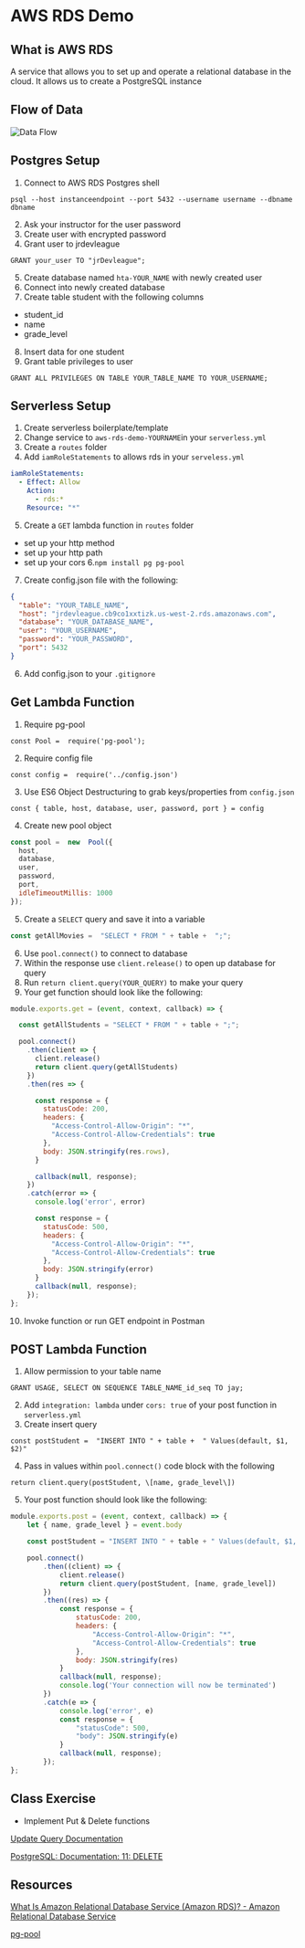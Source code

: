 # AWS RDS Demo

## What is AWS RDS
A service that allows you to set up and operate a relational database in the cloud. It allows us to create a PostgreSQL instance

## Flow of Data
![Data Flow](https://i.imgur.com/dVy3Wz8.png)

## Postgres Setup
1. Connect to AWS RDS Postgres shell
```
psql --host instanceendpoint --port 5432 --username username --dbname dbname
```
2. Ask your instructor for the user password
3. Create user with encrypted password
4. Grant user to jrdevleague
```
GRANT your_user TO "jrDevleague";
```
5. Create database named `hta-YOUR_NAME` with newly created user
6. Connect into newly created database
7. Create table student with the following columns
  - student_id
  - name
  - grade_level
8. Insert data for one student
9. Grant table privileges to user
```
GRANT ALL PRIVILEGES ON TABLE YOUR_TABLE_NAME TO YOUR_USERNAME;
```

## Serverless Setup
1. Create serverless boilerplate/template
2. Change service to `aws-rds-demo-YOURNAME`in your `serverless.yml` 
3. Create a `routes` folder
4. Add `iamRoleStatements` to allows rds in your `serveless.yml`
```yml
iamRoleStatements:
  - Effect: Allow
    Action:
      - rds:*
    Resource: "*"
```
5. Create a `GET` lambda function in `routes` folder
  - set up your http method
  - set up your http path
  - set up your cors
6.`npm install pg pg-pool`
7. Create config.json file with the following: 

```json
{
  "table": "YOUR_TABLE_NAME",
  "host": "jrdevleague.cb9co1xxtizk.us-west-2.rds.amazonaws.com",
  "database": "YOUR_DATABASE_NAME",
  "user": "YOUR_USERNAME",
  "password": "YOUR_PASSWORD",
  "port": 5432
}
```

6. Add config.json to your `.gitignore`

## Get Lambda Function 
1. Require pg-pool
``` 
const Pool =  require('pg-pool');
```
2. Require config file
```
const config =  require('../config.json')
```
3. Use ES6 Object Destructuring to grab keys/properties from `config.json`
```
const { table, host, database, user, password, port } = config
```
4. Create new pool object 
```js
const pool =  new  Pool({
  host,
  database,
  user,
  password,
  port,
  idleTimeoutMillis: 1000
});
```

5. Create a `SELECT` query and save it into a variable

```js
const getAllMovies =  "SELECT * FROM " + table +  ";";
```
6. Use `pool.connect()` to connect to database
7. Within the response use `client.release()` to open up database for query
8. Run `return client.query(YOUR_QUERY)` to make your query
9. Your get function should look like the following: 
``` js
module.exports.get = (event, context, callback) => {

  const getAllStudents = "SELECT * FROM " + table + ";";

  pool.connect()
    .then(client => {
      client.release()
      return client.query(getAllStudents)
    })
    .then(res => {

      const response = {
        statusCode: 200,
        headers: {
          "Access-Control-Allow-Origin": "*",
          "Access-Control-Allow-Credentials": true
        },
        body: JSON.stringify(res.rows),
      }

      callback(null, response);
    })
    .catch(error => {
      console.log('error', error)

      const response = {
        statusCode: 500,
        headers: {
          "Access-Control-Allow-Origin": "*",
          "Access-Control-Allow-Credentials": true
        },
        body: JSON.stringify(error)
      }
      callback(null, response);
    });
};
```
10. Invoke function or run GET endpoint in Postman

## POST Lambda Function 
1. Allow permission to your table name
```
GRANT USAGE, SELECT ON SEQUENCE TABLE_NAME_id_seq TO jay;
```
2. Add `integration: lambda` under `cors: true` of your post function in `serverless.yml`
3. Create insert query
```
const postStudent =  "INSERT INTO " + table +  " Values(default, $1, $2)"
```
4. Pass in values within `pool.connect()` code block with the following
```
return client.query(postStudent, \[name, grade_level\])
```
5. Your post function should look like the following: 
```js
module.exports.post = (event, context, callback) => {
    let { name, grade_level } = event.body

    const postStudent = "INSERT INTO " + table + " Values(default, $1, $2)"

    pool.connect()
        .then((client) => {
            client.release()
            return client.query(postStudent, [name, grade_level])
        })
        .then((res) => {
            const response = {
                statusCode: 200,
                headers: {
                    "Access-Control-Allow-Origin": "*",
                    "Access-Control-Allow-Credentials": true
                },
                body: JSON.stringify(res)
            }
            callback(null, response);
            console.log('Your connection will now be terminated')
        })
        .catch(e => {
            console.log('error', e)
            const response = {
                "statusCode": 500,
                "body": JSON.stringify(e)
            }
            callback(null, response);
        });
};
```
## Class Exercise

- Implement Put & Delete functions

[Update Query Documentation](https://www.postgresql.org/docs/11/sql-update.html)

[PostgreSQL: Documentation: 11: DELETE](https://www.postgresql.org/docs/11/sql-delete.html)


## Resources

[What Is Amazon Relational Database Service (Amazon RDS)? - Amazon Relational Database Service](https://docs.aws.amazon.com/AmazonRDS/latest/UserGuide/Welcome.html)

[pg-pool](https://www.npmjs.com/package/pg-pool)






